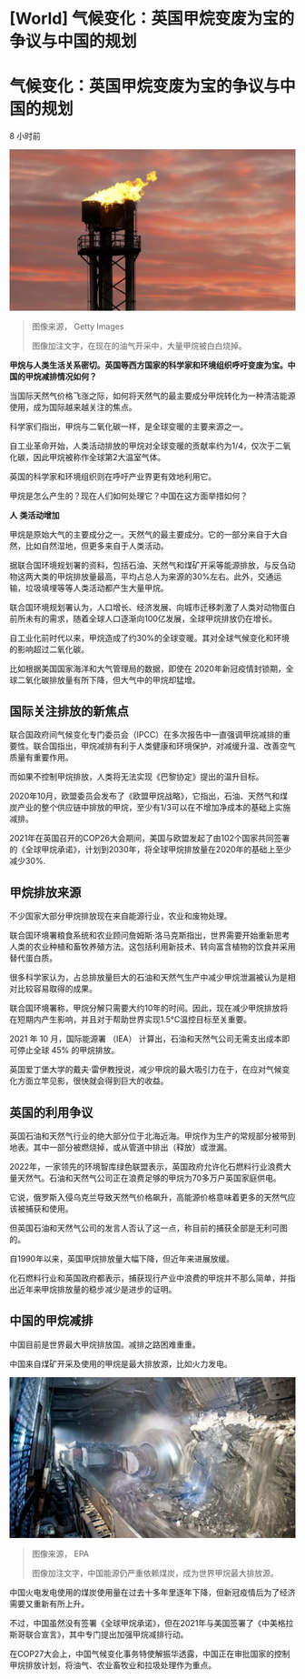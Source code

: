 # [World] 气候变化：英国甲烷变废为宝的争议与中国的规划

#  气候变化：英国甲烷变废为宝的争议与中国的规划

8 小时前

![Flaring in the North Sea](_127780862_gettyimages-1399597256.jpg)

> 图像来源，  Getty Images
>
> 图像加注文字，在现在的油气开采中，大量甲烷被白白烧掉。

**甲烷与人类生活关系密切。英国等西方国家的科学家和环境组织呼吁变废为宝。中国的甲烷减排情况如何？**

当国际天然气价格飞涨之际，如何将天然气的最主要成分甲烷转化为一种清洁能源使用，成为国际越来越关注的焦点。

科学家们指出，甲烷与二氧化碳一样，是全球变暖的主要来源之一。

自工业革命开始，人类活动排放的甲烷对全球变暖的贡献率约为1/4，仅次于二氧化碳，因此甲烷被称作全球第2大温室气体。

英国的科学家和环境组织则在呼吁产业界更有效地利用它。

甲烷是怎么产生的？现在人们如何处理它？中国在这方面举措如何？

**人** **类活动增加**

甲烷是原始大气的主要成分之一。天然气的最主要成分。它的一部分来自于大自然，比如自然湿地，但更多来自于人类活动。

据联合国环境规划署的资料，包括石油、天然气和煤矿开采等能源排放，与反刍动物这两大类的甲烷排放量最高，平均占总人为来源的30%左右。此外，交通运输，垃圾填埋等等人类活动都产生大量甲烷。

联合国环境规划署认为，人口增长、经济发展、向城市迁移刺激了人类对动物蛋白前所未有的需求，随着全球人口逐渐向100亿发展，全球甲烷排放仍在增长。

自工业化前时代以来，甲烷造成了约30%的全球变暖。其对全球气候变化和环境的影响超过二氧化碳。

比如根据美国国家海洋和大气管理局的数据，即使在 2020年新冠疫情封锁期，全球二氧化碳排放量有所下降，但大气中的甲烷却猛增。

##  国际关注排放的新焦点

联合国政府间气候变化专门委员会（IPCC）在多次报告中一直强调甲烷减排的重要性。联合国指出，甲烷减排有利于人类健康和环境保护，对减缓升温、改善空气质量有重要作用。

而如果不控制甲烷排放，人类将无法实现《巴黎协定》提出的温升目标。

2020年10月，欧盟委员会发布了《欧盟甲烷战略》，它指出，石油、天然气和煤炭产业的整个供应链中排放的甲烷，至少有1/3可以在不增加净成本的基础上实施减排。

2021年在英国召开的COP26大会期间，美国与欧盟发起了由102个国家共同签署的《全球甲烷承诺》，计划到2030年，将全球甲烷排放量在2020年的基础上至少减少30%.

##  甲烷排放来源

不少国家大部分甲烷排放现在来自能源行业，农业和废物处理。

联合国环境署粮食系统和农业顾问詹姆斯·洛马克斯指出，世界需要开始重新思考人类的农业种植和畜牧养殖方法。这包括利用新技术、转向富含植物的饮食并采用替代蛋白质。

很多科学家认为，占总排放量巨大的石油和天然气生产中减少甲烷泄漏被认为是相对比较容易取得的成果。

联合国环境署称，甲烷分解只需要大约10年的时间。因此，现在减少甲烷排放将在短期内产生影响，并且对于帮助世界实现1.5°C温控目标至关重要。

2021 年 10 月，国际能源署 （IEA） 计算出，石油和天然气公司无需支出成本即可停止全球 45% 的甲烷排放。

英国爱丁堡大学的戴夫·雷伊教授说，减少甲烷的最大吸引力在于，在应对气候变化方面立竿见影，很快就会得到巨大的收益。

##  英国的利用争议

英国石油和天然气行业的绝大部分位于北海近海。甲烷作为生产的常规部分被带到地表。其中一部分被燃烧掉，或从管道中排出（释放）或泄漏。

2022年，一家领先的环境智库绿色联盟表示，英国政府允许化石燃料行业浪费大量天然气。石油和天然气公司正在浪费足够的甲烷为70多万户英国家庭供电。

它说，俄罗斯入侵乌克兰导致天然气价格飙升，高能源价格意味着更多的天然气应该被捕获和使用。

但英国石油和天然气公司的发言人否认了这一点，称目前的捕获全部是无利可图的。

自1990年以来，英国甲烷排放量大幅下降，但近年来进展放缓。

化石燃料行业和英国政府都表示，捕获现行产业中浪费的甲烷并不那么简单，并指出近年来甲烷排放量的稳步减少是进步的证明。

##  中国的甲烷减排

中国目前是世界最大甲烷排放国。减排之路困难重重。

中国来自煤矿开采及使用的甲烷是最大排放源，比如火力发电。

![A coal-cutting machine in a tunnel at a coal mine operated by Beijing Haohua Energy Resource co.](_120987925_gettyimages-1205487913.jpg)

> 图像来源，  EPA
>
> 图像加注文字，中国能源仍严重依赖煤炭，成为世界甲烷最大排放源。

中国火电发电使用的煤炭使用量在过去十多年里逐年下降，但新冠疫情后为了经济需要又重新有所上升。

不过，中国虽然没有签署《全球甲烷承诺》，但在2021年与美国签署了《中美格拉斯哥联合宣言》，其中专门提出加强甲烷减排行动。

在COP27大会上，中国气候变化事务特使解振华透露，中国正在审批国家的控制甲烷排放计划，将油气、农业畜牧业和拉圾处理作为重点。


